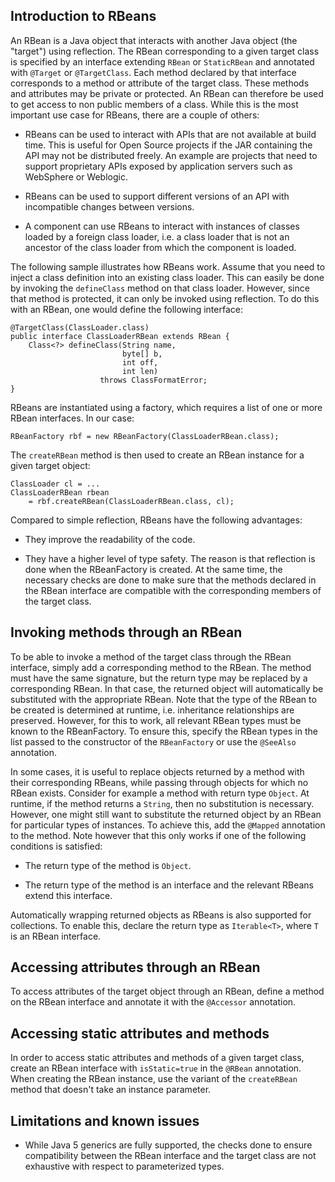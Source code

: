 Introduction to RBeans
----------------------

An RBean is a Java object that interacts with another Java object (the "target") using reflection.
The RBean corresponding to a given target class is specified by an interface extending `RBean` or
`StaticRBean` and annotated with `@Target` or `@TargetClass`.
Each method declared by that interface corresponds to a method or attribute of
the target class. These methods and attributes may be private or protected. An RBean can
therefore be used to get access to non public members of a class. While this is the most important
use case for RBeans, there are a couple of others:

* RBeans can be used to interact with APIs that are not available at build time.
  This is useful for Open Source projects if the JAR containing the API may not be
  distributed freely. An example are projects that need to support proprietary APIs
  exposed by application servers such as WebSphere or Weblogic.

* RBeans can be used to support different versions of an API with incompatible changes
  between versions.

* A component can use RBeans to interact with instances of classes loaded by a foreign
  class loader, i.e. a class loader that is not an ancestor of the class loader from which
  the component is loaded.

The following sample illustrates how RBeans work. Assume that you need to inject a class definition
into an existing class loader. This can easily be done by invoking the `defineClass` method on
that class loader. However, since that method is protected, it can only be invoked using
reflection. To do this with an RBean, one would define the following interface:

    @TargetClass(ClassLoader.class)
    public interface ClassLoaderRBean extends RBean {
        Class<?> defineClass(String name,
                             byte[] b,
                             int off,
                             int len)
                        throws ClassFormatError;
    }

RBeans are instantiated using a factory, which requires a list of one or more RBean interfaces.
In our case:

    RBeanFactory rbf = new RBeanFactory(ClassLoaderRBean.class);

The `createRBean` method is then used to create an RBean instance for a given target object:

    ClassLoader cl = ...
    ClassLoaderRBean rbean
        = rbf.createRBean(ClassLoaderRBean.class, cl);

Compared to simple reflection, RBeans have the following advantages:

* They improve the readability of the code.

* They have a higher level of type safety. The reason is that reflection is done
  when the RBeanFactory is created. At the same time, the necessary checks are done
  to make sure that the methods declared in the RBean interface are compatible with the
  corresponding members of the target class.

Invoking methods through an RBean
---------------------------------

To be able to invoke a method of the target class through the RBean interface, simply
add a corresponding method to the RBean. The method must have the same signature, but
the return type may be replaced by a corresponding RBean. In that case, the returned
object will automatically be substituted with the appropriate RBean. Note that the
type of the RBean to be created is determined at runtime, i.e. inheritance relationships
are preserved. However, for this to work, all relevant RBean types must be known to the
RBeanFactory. To ensure this, specify the RBean types in the list passed to the constructor
of the `RBeanFactory` or use the `@SeeAlso` annotation.

In some cases, it is useful to replace objects returned by a method with their corresponding
RBeans, while passing through objects for which no RBean exists. Consider for example a
method with return type `Object`. At runtime, if the method returns a `String`,
then no substitution is necessary. However, one might still want to substitute the returned
object by an RBean for particular types of instances. To achieve this, add the `@Mapped`
annotation to the method. Note however that this only works if one of the following
conditions is satisfied:
  
* The return type of the method is `Object`.
  
* The return type of the method is an interface and the relevant RBeans extend this
  interface.
  
Automatically wrapping returned objects as RBeans is also supported for collections.
To enable this, declare the return type as `Iterable<T>`, where `T` is an RBean interface.

Accessing attributes through an RBean
-------------------------------------

To access attributes of the target object through an RBean, define a method on the
RBean interface and annotate it with the `@Accessor` annotation.

Accessing static attributes and methods
---------------------------------------

In order to access static attributes and methods of a given target class, create an
RBean interface with `isStatic=true` in the `@RBean` annotation. When creating the
RBean instance, use the variant of the `createRBean` method that doesn't take
an instance parameter.

Limitations and known issues
----------------------------

* While Java 5 generics are fully supported, the checks done to ensure compatibility between
  the RBean interface and the target class are not exhaustive with respect to parameterized
  types.